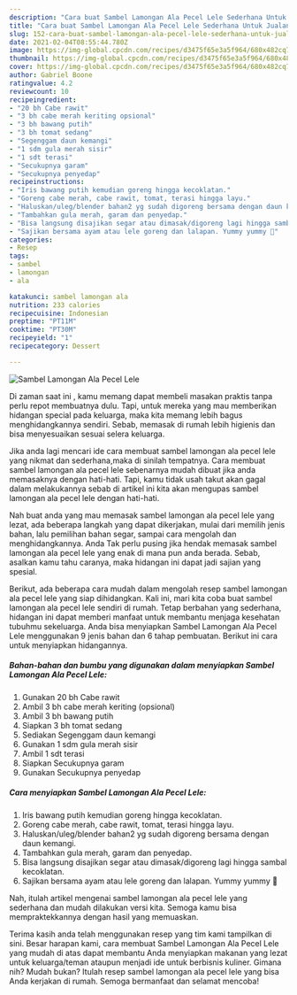 ```yaml
---
description: "Cara buat Sambel Lamongan Ala Pecel Lele Sederhana Untuk Jualan"
title: "Cara buat Sambel Lamongan Ala Pecel Lele Sederhana Untuk Jualan"
slug: 152-cara-buat-sambel-lamongan-ala-pecel-lele-sederhana-untuk-jualan
date: 2021-02-04T08:55:44.780Z
image: https://img-global.cpcdn.com/recipes/d3475f65e3a5f964/680x482cq70/sambel-lamongan-ala-pecel-lele-foto-resep-utama.jpg
thumbnail: https://img-global.cpcdn.com/recipes/d3475f65e3a5f964/680x482cq70/sambel-lamongan-ala-pecel-lele-foto-resep-utama.jpg
cover: https://img-global.cpcdn.com/recipes/d3475f65e3a5f964/680x482cq70/sambel-lamongan-ala-pecel-lele-foto-resep-utama.jpg
author: Gabriel Boone
ratingvalue: 4.2
reviewcount: 10
recipeingredient:
- "20 bh Cabe rawit"
- "3 bh cabe merah keriting opsional"
- "3 bh bawang putih"
- "3 bh tomat sedang"
- "Segenggam daun kemangi"
- "1 sdm gula merah sisir"
- "1 sdt terasi"
- "Secukupnya garam"
- "Secukupnya penyedap"
recipeinstructions:
- "Iris bawang putih kemudian goreng hingga kecoklatan."
- "Goreng cabe merah, cabe rawit, tomat, terasi hingga layu."
- "Haluskan/uleg/blender bahan2 yg sudah digoreng bersama dengan daun kemangi."
- "Tambahkan gula merah, garam dan penyedap."
- "Bisa langsung disajikan segar atau dimasak/digoreng lagi hingga sambal kecoklatan."
- "Sajikan bersama ayam atau lele goreng dan lalapan. Yummy yummy 🤤"
categories:
- Resep
tags:
- sambel
- lamongan
- ala

katakunci: sambel lamongan ala 
nutrition: 233 calories
recipecuisine: Indonesian
preptime: "PT11M"
cooktime: "PT30M"
recipeyield: "1"
recipecategory: Dessert

---
```



![Sambel Lamongan Ala Pecel Lele](https://img-global.cpcdn.com/recipes/d3475f65e3a5f964/680x482cq70/sambel-lamongan-ala-pecel-lele-foto-resep-utama.jpg)

Di zaman  saat ini , kamu memang dapat membeli masakan praktis tanpa perlu repot membuatnya dulu. Tapi, untuk mereka yang mau memberikan hidangan special pada keluarga, maka kita memang lebih bagus menghidangkannya sendiri. Sebab, memasak di rumah lebih higienis dan bisa menyesuaikan sesuai selera keluarga.

Jika anda lagi mencari ide cara membuat sambel lamongan ala pecel lele yang nikmat dan sederhana,maka di sinilah tempatnya. Cara membuat sambel lamongan ala pecel lele  sebenarnya mudah dibuat jika anda memasaknya dengan hati-hati. Tapi, kamu tidak usah takut akan gagal dalam melakukannya 
sebab di artikel ini kita akan mengupas sambel lamongan ala pecel lele dengan hati-hati.  



Nah buat anda yang mau memasak sambel lamongan ala pecel lele yang lezat, ada beberapa langkah yang dapat dikerjakan, mulai dari memilih jenis bahan, lalu pemilihan bahan segar, sampai cara mengolah dan menghidangkannya. Anda Tak perlu pusing jika hendak memasak sambel lamongan ala pecel lele yang enak di mana pun anda berada. Sebab, asalkan kamu  tahu caranya, maka hidangan ini dapat jadi sajian yang spesial.

Berikut, ada beberapa cara mudah dalam mengolah resep sambel lamongan ala pecel lele yang siap dihidangkan. Kali ini, mari kita coba buat sambel lamongan ala pecel lele sendiri di rumah. Tetap berbahan yang sederhana, hidangan ini dapat memberi manfaat untuk membantu menjaga kesehatan tubuhmu sekeluarga. Anda bisa menyiapkan Sambel Lamongan Ala Pecel Lele menggunakan 9 jenis bahan dan 6 tahap pembuatan. Berikut ini cara untuk menyiapkan hidangannya.

<!--inarticleads1-->

##### Bahan-bahan dan bumbu yang digunakan dalam menyiapkan Sambel Lamongan Ala Pecel Lele:

1. Gunakan 20 bh Cabe rawit
1. Ambil 3 bh cabe merah keriting (opsional)
1. Ambil 3 bh bawang putih
1. Siapkan 3 bh tomat sedang
1. Sediakan Segenggam daun kemangi
1. Gunakan 1 sdm gula merah sisir
1. Ambil 1 sdt terasi
1. Siapkan Secukupnya garam
1. Gunakan Secukupnya penyedap




<!--inarticleads2-->

##### Cara menyiapkan Sambel Lamongan Ala Pecel Lele:

1. Iris bawang putih kemudian goreng hingga kecoklatan.
1. Goreng cabe merah, cabe rawit, tomat, terasi hingga layu.
1. Haluskan/uleg/blender bahan2 yg sudah digoreng bersama dengan daun kemangi.
1. Tambahkan gula merah, garam dan penyedap.
1. Bisa langsung disajikan segar atau dimasak/digoreng lagi hingga sambal kecoklatan.
1. Sajikan bersama ayam atau lele goreng dan lalapan. Yummy yummy 🤤




Nah, itulah artikel mengenai  sambel lamongan ala pecel lele  yang sederhana dan mudah dilakukan versi kita. Semoga kamu bisa mempraktekkannya dengan hasil yang memuaskan. 

Terima kasih anda telah menggunakan resep yang tim kami tampilkan di sini. Besar harapan kami, cara membuat  Sambel Lamongan Ala Pecel Lele yang mudah di atas dapat membantu Anda menyiapkan makanan yang lezat untuk keluarga/teman ataupun menjadi ide untuk berbisnis kuliner. Gimana nih? Mudah bukan? Itulah resep sambel lamongan ala pecel lele yang bisa Anda kerjakan di rumah. Semoga bermanfaat dan selamat mencoba!


